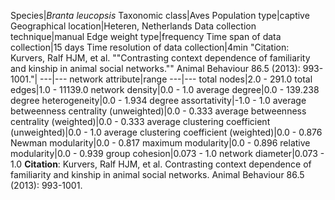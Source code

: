 Species|*Branta leucopsis*
Taxonomic class|Aves
Population type|captive
Geographical location|Heteren, Netherlands
Data collection technique|manual 
Edge weight type|frequency
Time span of data collection|15 days
Time resolution of data collection|4min
"Citation: Kurvers, Ralf HJM, et al. ""Contrasting context dependence of familiarity and kinship in animal social networks."" Animal Behaviour 86.5 (2013): 993-1001."|
---|---
network attribute|range
---|---
total nodes|2.0 - 291.0
total edges|1.0 - 11139.0
network density|0.0 - 1.0
average degree|0.0 - 139.238
degree heterogeneity|0.0 - 1.934
degree assortativity|-1.0 - 1.0
average betweenness centrality (unweighted)|0.0 - 0.333
average betweenness centrality (weighted)|0.0 - 0.333
average clustering coefficient (unweighted)|0.0 - 1.0
average clustering coefficient (weighted)|0.0 - 0.876
Newman modularity|0.0 - 0.817
maximum modularity|0.0 - 0.896
relative modularity|0.0 - 0.939
group cohesion|0.073 - 1.0
network diameter|0.073 - 1.0
**Citation**: Kurvers, Ralf HJM, et al. 
Contrasting context dependence of familiarity and kinship in animal social networks.
 Animal Behaviour 86.5 (2013): 993-1001.